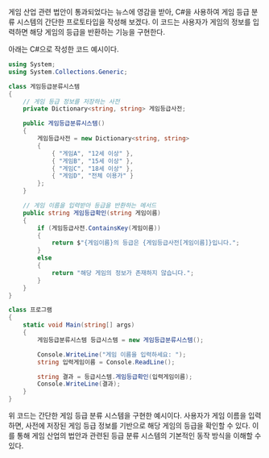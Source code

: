 게임 산업 관련 법안이 통과되었다는 뉴스에 영감을 받아, C#을 사용하여 게임 등급 분류 시스템의 간단한 프로토타입을 작성해 보겠다. 이 코드는 사용자가 게임의 정보를 입력하면 해당 게임의 등급을 반환하는 기능을 구현한다. 

아래는 C#으로 작성한 코드 예시이다.

```csharp
using System;
using System.Collections.Generic;

class 게임등급분류시스템
{
    // 게임 등급 정보를 저장하는 사전
    private Dictionary<string, string> 게임등급사전;

    public 게임등급분류시스템()
    {
        게임등급사전 = new Dictionary<string, string>
        {
            { "게임A", "12세 이상" },
            { "게임B", "15세 이상" },
            { "게임C", "18세 이상" },
            { "게임D", "전체 이용가" }
        };
    }

    // 게임 이름을 입력받아 등급을 반환하는 메서드
    public string 게임등급확인(string 게임이름)
    {
        if (게임등급사전.ContainsKey(게임이름))
        {
            return $"{게임이름}의 등급은 {게임등급사전[게임이름]}입니다.";
        }
        else
        {
            return "해당 게임의 정보가 존재하지 않습니다.";
        }
    }
}

class 프로그램
{
    static void Main(string[] args)
    {
        게임등급분류시스템 등급시스템 = new 게임등급분류시스템();

        Console.WriteLine("게임 이름을 입력하세요: ");
        string 입력게임이름 = Console.ReadLine();

        string 결과 = 등급시스템.게임등급확인(입력게임이름);
        Console.WriteLine(결과);
    }
}
```

위 코드는 간단한 게임 등급 분류 시스템을 구현한 예시이다. 사용자가 게임 이름을 입력하면, 사전에 저장된 게임 등급 정보를 기반으로 해당 게임의 등급을 확인할 수 있다. 이를 통해 게임 산업의 법안과 관련된 등급 분류 시스템의 기본적인 동작 방식을 이해할 수 있다.